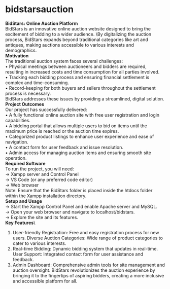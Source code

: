 # bidstarsauction
**BidStars: Online Auction Platform**\
BidStars is an innovative online auction website designed to bring the excitement of bidding to a wider audience. \By digitalizing the auction process, BidStars expands beyond traditional categories like art and antiques, making auctions accessible to various interests and demographics.\
**Motivation**\
The traditional auction system faces several challenges:\
• Physical meetings between auctioneers and bidders are required, resulting in increased costs and time consumption for all parties involved.\
• Tracking each bidding process and ensuring financial settlement is complex and time-consuming.\
• Record-keeping for both buyers and sellers throughout the settlement process is necessary.\
BidStars addresses these issues by providing a streamlined, digital solution.\
**Project Outcomes**\
Our project has successfully delivered:\
• A fully functional online auction site with free user registration and login capabilities.\
• A bidding portal that allows multiple users to bid on items until the maximum price is reached or the auction time expires.\
• Categorized product listings to enhance user experience and ease of navigation.\
• A contact form for user feedback and issue resolution.\
• Admin access for managing auction items and ensuring smooth site operation.\
**Required Software**\
To run the project, you will need:\
-> Xampp server and Control Panel\
-> VS Code (or any preferred code editor)\
-> Web browser\
Note: Ensure that the BidStars folder is placed inside the htdocs folder within the Xampp installation directory.\
**Setup and Usage**\
-> Start the Xampp Control Panel and enable Apache server and MySQL.\
-> Open your web browser and navigate to localhost/bidstars.\
-> Explore the site and its features.\
**Key Features**\
1) User-friendly Registration: Free and easy registration process for new users.
Diverse Auction Categories: Wide range of product categories to cater to various interests.
2) Real-time Bidding: Dynamic bidding system that updates in real-time.
User Support: Integrated contact form for user assistance and feedback.
3) Admin Dashboard: Comprehensive admin tools for site management and auction oversight.
BidStars revolutionizes the auction experience by bringing it to the fingertips of aspiring bidders, creating a more inclusive and accessible platform for all.
